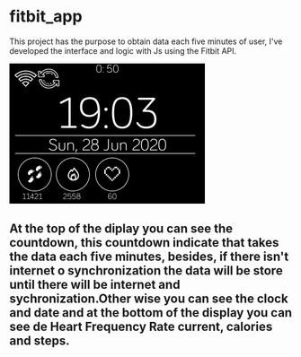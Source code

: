 # fitbit_app
This project has the purpose to obtain data each five minutes of user, I've developed the interface and logic with Js using the Fitbit API.

![](images/image.png)

## At the top of the diplay you can see the countdown, this countdown indicate that takes the data each five minutes, besides, if there isn't internet o synchronization the data will be store until there will be internet and sychronization.Other wise you can see the clock and date and at the bottom of the display you can see de Heart Frequency Rate current, calories and steps.
